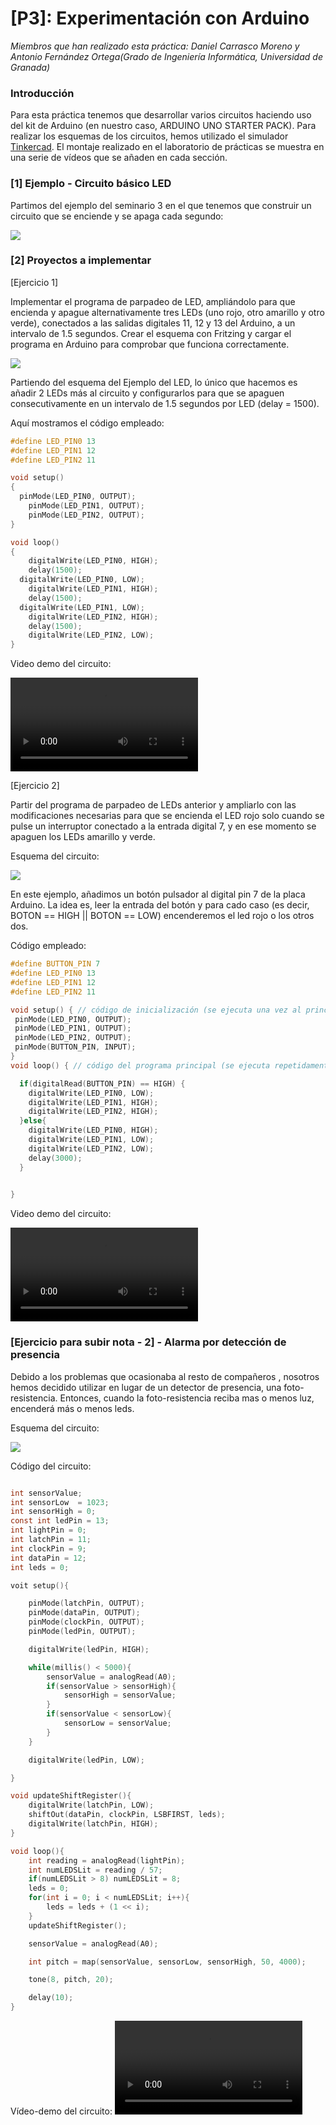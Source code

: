 # [P3]: Experimentación con Arduino

*Miembros que han realizado esta práctica: Daniel Carrasco Moreno y Antonio Fernández Ortega(Grado de Ingeniería Informática, Universidad de Granada)*


### Introducción

Para esta práctica tenemos que desarrollar varios circuitos haciendo uso del kit de Arduino (en nuestro caso, ARDUINO UNO STARTER PACK). Para realizar los esquemas de los circuitos, hemos utilizado el simulador [Tinkercad](https://www.tinkercad.com). El montaje realizado en el laboratorio de prácticas se muestra en una serie de vídeos que se añaden en cada sección.

### [1] Ejemplo - Circuito básico LED
Partimos del ejemplo del seminario 3 en el que tenemos que construir un circuito que se enciende y se apaga cada segundo:

![](media/LED_1.gif)

### [2] Proyectos a implementar

[Ejercicio 1] 

Implementar el programa de parpadeo de LED, ampliándolo para que encienda
y apague alternativamente tres LEDs (uno rojo, otro amarillo y otro verde),
conectados a las salidas digitales 11, 12 y 13 del Arduino, a un intervalo de 1.5
segundos. Crear el esquema con Fritzing y cargar el programa en Arduino para
comprobar que funciona correctamente.

![](media/ejercicio_1_2.gif)

Partiendo del esquema del Ejemplo del LED, lo único que hacemos es añadir 2 LEDs más al circuito y configurarlos para que se apaguen consecutivamente en un intervalo de 1.5 segundos por LED (delay = 1500).

Aquí mostramos el código empleado:

```c
#define LED_PIN0 13
#define LED_PIN1 12
#define LED_PIN2 11

void setup()
{
  pinMode(LED_PIN0, OUTPUT);
    pinMode(LED_PIN1, OUTPUT);
    pinMode(LED_PIN2, OUTPUT);
}

void loop()
{
    digitalWrite(LED_PIN0, HIGH);
    delay(1500);
  digitalWrite(LED_PIN0, LOW);
    digitalWrite(LED_PIN1, HIGH);
    delay(1500);
  digitalWrite(LED_PIN1, LOW);
    digitalWrite(LED_PIN2, HIGH);
    delay(1500);
    digitalWrite(LED_PIN2, LOW);
}
```

Video demo del circuito:

![](media/videos/demo_ej_1.MOV)

[Ejercicio 2]

Partir del programa de parpadeo de LEDs anterior y ampliarlo con las
modificaciones necesarias para que se encienda el LED rojo solo cuando se
pulse un interruptor conectado a la entrada digital 7, y en ese momento se
apaguen los LEDs amarillo y verde.


Esquema del circuito:

![](media/Ejercicio2_esquema.png)

En este ejemplo, añadimos un botón pulsador al digital pin 7 de la placa Arduino. La idea es, leer la entrada del botón y para cado caso (es decir,
BOTON == HIGH || BOTON == LOW) encenderemos el led rojo o los otros dos.


Código empleado:

```c
#define BUTTON_PIN 7
#define LED_PIN0 13
#define LED_PIN1 12
#define LED_PIN2 11

void setup() { // código de inicialización (se ejecuta una vez al principio)
 pinMode(LED_PIN0, OUTPUT);
 pinMode(LED_PIN1, OUTPUT);
 pinMode(LED_PIN2, OUTPUT);
 pinMode(BUTTON_PIN, INPUT);
}
void loop() { // código del programa principal (se ejecuta repetidamente)

  if(digitalRead(BUTTON_PIN) == HIGH) {
    digitalWrite(LED_PIN0, LOW);
    digitalWrite(LED_PIN1, HIGH);
    digitalWrite(LED_PIN2, HIGH);
  }else{
    digitalWrite(LED_PIN0, HIGH);
    digitalWrite(LED_PIN1, LOW);
    digitalWrite(LED_PIN2, LOW);
    delay(3000);
  }

 
}
```
Video demo del circuito:

![](media/videos/demo_ej_2.MOV)

### [Ejercicio para subir nota - 2] - Alarma por detección de presencia

Debido a los problemas que ocasionaba al resto de compañeros , nosotros hemos decidido utilizar en lugar de un detector de presencia, una foto-resistencia. Entonces, cuando la foto-resistencia reciba mas o menos luz, encenderá más o menos leds.

Esquema del circuito:

![](media/esquema_theremin.jpeg)

Código del circuito:


```c

int sensorValue;
int sensorLow  = 1023;
int sensorHigh = 0;
const int ledPin = 13;
int lightPin = 0;
int latchPin = 11;
int clockPin = 9;
int dataPin = 12;
int leds = 0;

voit setup(){

    pinMode(latchPin, OUTPUT);
    pinMode(dataPin, OUTPUT);
    pinMode(clockPin, OUTPUT);
    pinMode(ledPin, OUTPUT);

    digitalWrite(ledPin, HIGH);

    while(millis() < 5000){
        sensorValue = analogRead(A0);
        if(sensorValue > sensorHigh){
            sensorHigh = sensorValue;
        }
        if(sensorValue < sensorLow){
            sensorLow = sensorValue;
        }
    }

    digitalWrite(ledPin, LOW);

}

void updateShiftRegister(){
    digitalWrite(latchPin, LOW);
    shiftOut(dataPin, clockPin, LSBFIRST, leds);
    digitalWrite(latchPin, HIGH);
}

void loop(){
    int reading = analogRead(lightPin);
    int numLEDSLit = reading / 57;
    if(numLEDSLit > 8) numLEDSLit = 8;
    leds = 0;
    for(int i = 0; i < numLEDSLit; i++){
        leds = leds + (1 << i);
    }
    updateShiftRegister();

    sensorValue = analogRead(A0);

    int pitch = map(sensorValue, sensorLow, sensorHigh, 50, 4000);

    tone(8, pitch, 20);

    delay(10);
}

```

Vídeo-demo del circuito:
![](media/videos/demo_theremin.mov)